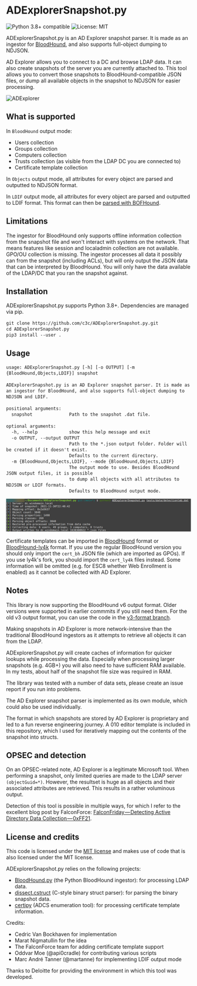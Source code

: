# ADExplorerSnapshot.py

![Python 3.8+ compatible](https://img.shields.io/badge/python-%5E3.8-blue)
![License: MIT](https://img.shields.io/badge/License-MIT-yellow.svg)

ADExplorerSnapshot.py is an AD Explorer snapshot parser. It is made as an ingestor for [BloodHound](https://bloodhound.readthedocs.io/), and also supports full-object dumping to NDJSON.

AD Explorer allows you to connect to a DC and browse LDAP data. It can also create snapshots of the server you are currently attached to. This tool allows you to convert those snapshots to BloodHound-compatible JSON files, or dump all available objects in the snapshot to NDJSON for easier processing.

![ADExplorer](meta/adexplorer.png)

## What is supported

In `BloodHound` output mode: 
 * Users collection
 * Groups collection
 * Computers collection
 * Trusts collection (as visible from the LDAP DC you are connected to)
 * Certificate template collection

In `Objects` output mode, all attributes for every object are parsed and outputted to NDJSON format.

In `LDIF` output mode, all attributes for every object are parsed and outputted to LDIF format. This format can then be [parsed with BOFHound](https://github.com/coffeegist/bofhound/).

## Limitations

The ingestor for BloodHound only supports offline information collection from the snapshot file and won't interact with systems on the network. That means features like session and localadmin collection are not available. GPO/OU collection is missing. The ingestor processes all data it possibly can from the snapshot (including ACLs), but will only output the JSON data that can be interpreted by BloodHound. You will only have the data available of the LDAP/DC that you ran the snapshot against.

## Installation

ADExplorerSnapshot.py supports Python 3.8+. Dependencies are managed via pip.

```
git clone https://github.com/c3c/ADExplorerSnapshot.py.git
cd ADExplorerSnapshot.py
pip3 install --user .
```

## Usage

```
usage: ADExplorerSnapshot.py [-h] [-o OUTPUT] [-m {BloodHound,Objects,LDIF}] snapshot

ADExplorerSnapshot.py is an AD Explorer snapshot parser. It is made as an ingestor for BloodHound, and also supports full-object dumping to NDJSON and LDIF.

positional arguments:
  snapshot              Path to the snapshot .dat file.

optional arguments:
  -h, --help            show this help message and exit
  -o OUTPUT, --output OUTPUT
                        Path to the *.json output folder. Folder will be created if it doesn't exist. 
                        Defaults to the current directory.
  -m {BloodHound,Objects,LDIF}, --mode {BloodHound,Objects,LDIF}
                        The output mode to use. Besides BloodHound JSON output files, it is possible
                        to dump all objects with all attributes to NDJSON or LDIF formats.
                        Defaults to BloodHound output mode.
```

![ADExplorerSnapshot.py](meta/adexpsnapshotpy.png)

Certificate templates can be imported in [BloodHound](https://github.com/BloodHoundAD/BloodHound) format or [BloodHound-ly4k](https://github.com/ly4k/BloodHound) format.
If you use the regular BloodHound version you should only import the `cert_bh` JSON file (which are imported as GPOs). 
If you use ly4k's fork, you should import the `cert_ly4k` files instead. Some information will be omitted (e.g. for ESC8 whether Web Enrollment is enabled) as it cannot be collected with AD Explorer.

## Notes

This library is now supporting the BloodHound v6 output format. Older versions were supported in earlier commmits if you still need them.
For the old v3 output format, you can use the code in the [v3-format branch](https://github.com/c3c/ADExplorerSnapshot.py/tree/v3-format).

Making snapshots in AD Explorer is more network-intensive than the traditional BloodHound ingestors as it attempts to retrieve all objects it can from the LDAP.

ADExplorerSnapshot.py will create caches of information for quicker lookups while processing the data. Especially when processing larger snapshots (e.g. 4GB+) you will also need to have sufficient RAM available. In my tests, about half of the snapshot file size was required in RAM.

The library was tested with a number of data sets, please create an issue report if you run into problems. 

The AD Explorer snapshot parser is implemented as its own module, which could also be used individually.

The format in which snapshots are stored by AD Explorer is proprietary and led to a fun reverse engineering journey. A 010 editor template is included in this repository, which I used for iteratively mapping out the contents of the snapshot into structs.

## OPSEC and detection

On an OPSEC-related note, AD Explorer is a legitimate Microsoft tool. When performing a snapshot, only limited queries are made to the LDAP server `(objectGuid=*)`. However, the resultset is huge as all objects and their associated attributes are retrieved. This results in a rather voluminous output. 

Detection of this tool is possible in multiple ways, for which I refer to the excellent blog post by FalconForce: [FalconFriday — Detecting Active Directory Data Collection — 0xFF21](https://falconforce.nl/falconfriday-detecting-active-directory-data-collection-0xff21/).

## License and credits

This code is licensed under the [MIT license](https://opensource.org/licenses/MIT) and makes use of code that is also licensed under the MIT license.

ADExplorerSnapshot.py relies on the following projects:
 - [BloodHound.py](https://github.com/fox-it/BloodHound.py) (the Python BloodHound ingestor): for processing LDAP data.
 - [dissect.cstruct](https://github.com/fox-it/dissect.cstruct) (C-style binary struct parser): for parsing the binary snapshot data.
 - [certipy](https://github.com/ly4k/Certipy) (ADCS enumeration tool): for processing certificate template information.

Credits:
 - Cedric Van Bockhaven for implementation
 - Marat Nigmatullin for the idea
 - The FalconForce team for adding certificate template support
 - Oddvar Moe (@api0cradle) for contributing various scripts
 - Marc André Tanner (@martanne) for implementing LDIF output mode

Thanks to Deloitte for providing the environment in which this tool was developed.
